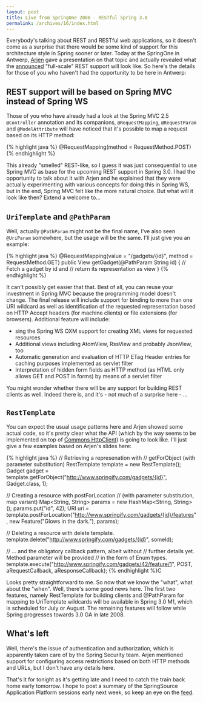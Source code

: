 ```yaml
---
layout: post
title: Live from SpringOne 2008 - RESTful Spring 3.0
permalink: /archives/16/index.html
---
```

Everybody's talking about REST and RESTful web applications, so it
doesn't come as a surprise that there would be some kind of support
for this architecture style in Spring sooner or later.  Today at the
SpringOne in Antwerp, [Arjen](http://blog.springframework.com/arjen/) gave a
presentation on that topic and actually revealed what the [announced](http://www.springify.com/archives/15)
"full-scale" REST support will look like. So here's the
details for those of you who haven't had the opportunity to be here in
Antwerp:

## REST support will be based on Spring MVC instead of Spring WS
Those of you who have already had a look at the Spring MVC 2.5
`@Controller` annotation and its companions, `@RequestMapping`,
`@RequestParam` and `@ModelAttribute` will have noticed that it's possible
to map a request based on its HTTP method:

{% highlight java %}
@RequestMapping(method = RequestMethod.POST)
{% endhighlight %}

This already "smelled" REST-like, so I guess it was just
consequential to use Spring MVC as base for the upcoming REST support
in Spring 3.0. I had the opportunity to talk about it with Arjen and
he explained that they were actually experimenting with various
concepts for doing this in Spring WS, but in the end, Spring MVC felt
like the more natural choice.  But what will it look like then? Extend
a welcome to...

## `UriTemplate` and `@PathParam`

Well, actually `@PathParam` might not
be the final name, I've also seen `@UriParam` somewhere, but the usage
will be the same. I'll just give you an example:

{% highlight java %}
@RequestMapping(value = "/gadgets/{id}", method = RequestMethod.GET)
public View getGadget(@PathParam String id) { 
    // Fetch a gadget by id and 
    // return its representation as view 
}
{% endhighlight %}

It can't possibly get easier that that. Best of all, you can reuse
your investment in Spring MVC because the programming model doesn't
change. The final release will include support for binding to more
than one URI wildcard as well as identification of the requested
representation based on HTTP Accept headers (for machine clients) or
file extensions (for browsers).
Additional feature will include: 

- sing the Spring WS OXM support for creating XML views for requested resources
- Additional views including AtomView, RssView and probably JsonView, too
- Automatic generation and evaluation of HTTP ETag Header entries for caching purposes implemented as servlet
  filter
- Interpretation of hidden form fields as HTTP method (as HTML only
  allows GET and POST in forms) by means of a servlet filter

You might wonder whether there will be any support for building REST
clients as well. Indeed there is, and it's - not much of a surprise
here - ...

## `RestTemplate`

You can expect the usual usage patterns here and
Arjen showed some actual code, so it's pretty clear what the API
(which by the way seems to be implemented on top of [Commons HttpClient](http://hc.apache.org/httpclient-3.x/)) is
going to look like. I'll just give a few examples based on Arjen's
slides here:

{% highlight java %}
// Retrieving a represenation with 
// getForObject (with parameter substitution) 
RestTemplate template = new RestTemplate(); 
Gadget gadget = template.getForObject("http://www.springify.com/gadgets/{id}", Gadget.class, 1);

// Creating a resource with postForLocation 
// (with parameter substitution, map variant) 
Map<String, String> params = new HashMap<String, String>(); 
params.put("id", 42); 
URI uri = template.postForLocation("http://www.springify.com/gadgets/{id}/features", 
                                   new Feature("Glows in the dark."), params);

// Deleting a resource with delete template.
template.delete("http://www.springify.com/gadgets/{id}", someId);

// ... and the obligatory callback pattern, albeit without 
// further details yet. Method parameter will be provided 
// in the form of Enum types.  
template.execute("http://www.springify.com/gadgets/42/feature/1", 
                 POST, aRequestCallback, aResponseCallback);
{% endhighlight %}C

Looks pretty straightforward to me. So now that we know the
"what", what about the "when". Well, there's some
good news here. The first two features, namely RestTemplate for
building clients and @PathParam for mapping to UriTemplate wildcards
will be available in Spring 3.0 M1, which is scheduled for July or
August. The remaining features will follow while Spring progresses
towards 3.0 GA in late 2008.

## What's left

Well, there's the issue of authentication and
authorization, which is apparently taken care of by the Spring
Security team. Arjen mentioned support for configuring access
restrictions based on both HTTP methods and URLs, but I don't have any
details here.

That's it for tonight as it's getting late and I need to catch the
train back home early tomorrow. I hope to post a summary of the
SpringSource Application Platform sessions early next week, so keep an
eye on the [feed](http://feeds.feedburner.com/Springify).
